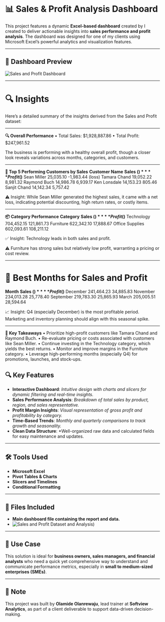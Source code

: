 # 📊 Sales & Profit Analysis Dashboard

This project features a dynamic **Excel-based dashboard** created by I created to deliver actionable insights into **sales performance and profit analysis**. The dashboard was designed for one of my clients using Microsoft Excel’s powerful analytics and visualization features.

---
## 📸 Dashboard Preview

![Sales and Profit Dashboard]([assets/dashboard-preview.png](https://docs.google.com/spreadsheets/d/1c0KL-WKErdfbgQxcrOPuWBAFdd2k0n2N/edit?usp=sharing&ouid=117676989541088791171&rtpof=true&sd=true)) <!-- Replace with actual path or URL to your image -->

---

# 🔍 Insights
Here’s a detailed summary of the insights derived from the Sales and Profit dataset:
________________________________________
**🔍 Overall Performance**
•	Total Sales: $1,928,887.86
•	Total Profit: $247,961.52

The business is performing with a healthy overall profit, though a closer look reveals variations across months, categories, and customers.
________________________________________
**👥 Top 5 Performing Customers by Sales**
**Customer Name**  	**Sales ($)**	  **Profit ($)**
Sean Miller	        25,035.10	    -1,983.44 (loss)
Tamara Chand	      19,052.22	    8,981.32
Raymond Buch	      14,986.78	    6,939.17
Ken Lonsdale	      14,153.23	    805.46
Sanjit Chand	      14,142.34	    5,757.42

⚠️ Insight: While Sean Miller generated the highest sales, it came with a net loss, indicating potential discounting, high return rates, or costly items.
________________________________________

**📦 Category Performance**
**Category**	  **Sales ($)**	 **Profit ($)**
Technology	      704,452.15	  121,861.73
Furniture	        622,342.10	  17,888.67
Office Supplies	  602,093.61	  108,211.12

✅ Insight: Technology leads in both sales and profit.

⚠️ Furniture has strong sales but relatively low profit, warranting a pricing or cost review.
________________________________________

# 📅 Best Months for Sales and Profit
**Month**	 **Sales ($)**	 **Profit ($)**
December	  241,464.23	    34,885.83
November	  234,013.28	    25,778.40
September	  219,783.30	    25,865.93
March	      205,005.51	    28,594.64

📈 Insight: Q4 (especially December) is the most profitable period. Marketing and inventory planning should align with this seasonal spike.
________________________________________

**📌 Key Takeaways**
•	Prioritize high-profit customers like Tamara Chand and Raymond Buch.
•	Re-evaluate pricing or costs associated with customers like Sean Miller.
•	Continue investing in the Technology category, which yields the best returns.
•	Monitor and improve margins in the Furniture category.
•	Leverage high-performing months (especially Q4) for promotions, launches, and stock-ups.

## 🔍 Key Features

- **Interactive Dashboard**: *Intuitive design with charts and slicers for dynamic filtering and real-time insights.*
- **Sales Performance Analysis**: *Breakdown of total sales by product, region, and sales representative.*
- **Profit Margin Insights**: *Visual representation of gross profit and profitability by category.*
- **Time-Based Trends**: *Monthly and quarterly comparisons to track growth and seasonality.*
- **Clean Data Structure**: *Well-organized raw data and calculated fields for easy maintenance and updates.

---

## 🛠 Tools Used

- **Microsoft Excel**
- **Pivot Tables & Charts**
- **Slicers and Timelines**
- **Conditional Formatting**

---

## 📁 Files Included

- **Main dashboard file containing the report and data.**
- ![Sales and Profit Dataset and Analysis](https://docs.google.com/spreadsheets/d/1c0KL-WKErdfbgQxcrOPuWBAFdd2k0n2N/edit?usp=sharing&ouid=117676989541088791171&rtpof=true&sd=true)) 

---

## 🚀 Use Case

This solution is ideal for **business owners, sales managers, and financial analysts** who need a quick yet comprehensive way to understand and communicate performance metrics, especially in **small to medium-sized enterprises (SMEs)**.

---

## 📌 Note

This project was built by **Olamide Olanrewaju**, lead trainer at **Softview Analytics**, as part of a client deliverable to support data-driven decision-making.
